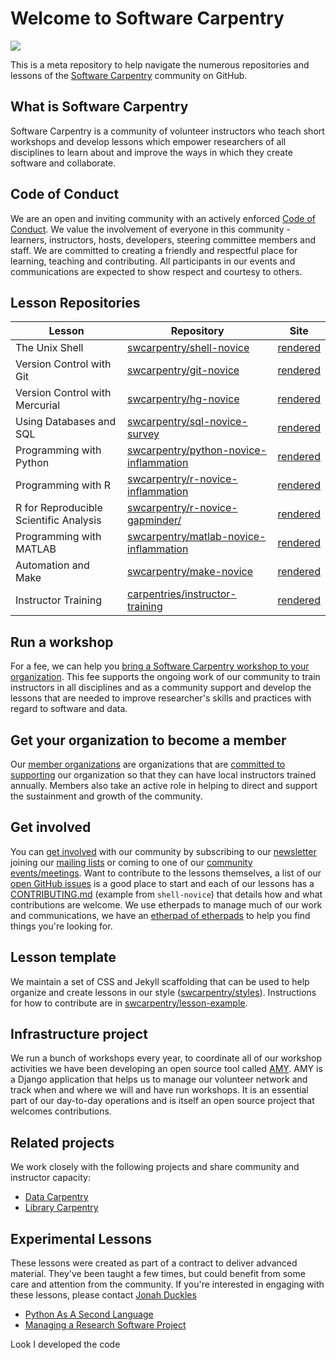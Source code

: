 # Welcome to Software Carpentry  

![](http://software-carpentry.org/assets/img/logo-blue.svg)

This is a meta repository to help navigate the numerous repositories and lessons of the [Software Carpentry](http://software-carpentry.org/) community on GitHub.

## What is Software Carpentry
Software Carpentry is a community of volunteer instructors who teach short workshops and develop lessons which empower researchers of all disciplines to learn about and improve the ways in which they create software and collaborate.

## Code of Conduct

We are an open and inviting community with an actively enforced [Code of
Conduct](http://software-carpentry.org/conduct/).  We value the involvement of
everyone in this community - learners, instructors, hosts, developers, steering
committee members and staff. We are committed to creating a friendly and
respectful place for learning, teaching and contributing. All participants in
our events and communications are expected to show respect and courtesy to
others.

## Lesson Repositories
|Lesson|Repository|	Site
|------|------|-----------|
The Unix Shell | [swcarpentry/shell-novice](https://github.com/swcarpentry/shell-novice) | [rendered](http://swcarpentry.github.io/shell-novice/) |
Version Control with Git| [swcarpentry/git-novice](https://github.com/swcarpentry/git-novice) | [rendered](http://swcarpentry.github.io/git-novice/) |
Version Control with Mercurial | [swcarpentry/hg-novice](https://github.com/swcarpentry/hg-novice) | [rendered](http://swcarpentry.github.io/hg-novice/) |
Using Databases and SQL	| [swcarpentry/sql-novice-survey](https://github.com/swcarpentry/sql-novice-survey) | [rendered](http://swcarpentry.github.io/sql-novice-survey/) |
Programming with Python	| [swcarpentry/python-novice-inflammation](https://github.com/swcarpentry/python-novice-inflammation) | [rendered](http://swcarpentry.github.io/python-novice-inflammation/)
Programming with R | [swcarpentry/r-novice-inflammation](https://github.com/swcarpentry/r-novice-inflammation) | [rendered](http://swcarpentry.github.io/r-novice-inflammation/) |
R for Reproducible Scientific Analysis | [swcarpentry/r-novice-gapminder/](https://github.com/swcarpentry/r-novice-gapminder) | [rendered](http://swcarpentry.github.io/r-novice-gapminder/)
Programming with MATLAB	| [swcarpentry/matlab-novice-inflammation](https://github.com/swcarpentry/matlab-novice-inflammation) | [rendered](http://swcarpentry.github.io/matlab-novice-inflammation/)
Automation and Make	| [swcarpentry/make-novice](https://github.com/swcarpentry/make-novice) | [rendered](http://swcarpentry.github.io/make-novice)
Instructor Training	 | [carpentries/instructor-training](https://github.com/carpentries/instructor-training) | [rendered](http://carpentries.github.io/instructor-training/)

## Run a workshop

For a fee, we can help you [bring a Software Carpentry workshop to your organization](http://software-carpentry.org/workshops/request/). This fee
supports the ongoing work of our community to train instructors in all
disciplines and as a community support and develop the lessons that are needed
to improve researcher's skills and practices with regard to software and data.

## Get your organization to become a member

Our [member organizations](http://software-carpentry.org/scf/partners/) are
organizations that are [committed to supporting](http://software-carpentry.org/scf/join/) our organization so that they can
have local instructors trained annually. Members also take an active role in
helping to direct and support the sustainment and growth of the community.  

## Get involved

You can [get involved](http://software-carpentry.org/join/) with our community
by subscribing to our [newsletter](http://eepurl.com/cfODMH) joining our
[mailing lists](http://software-carpentry.org/join/#discussion) or coming to one
of our [community events/meetings](http://software-carpentry.org/join/#calendar). Want to contribute to the lessons themselves, a list of our [open GitHub issues](http://software-carpentry.org/lessons/dashboard/) is a good place to start and each of our lessons has a [CONTRIBUTING.md](https://github.com/swcarpentry/shell-novice/blob/gh-pages/CONTRIBUTING.md) (example from `shell-novice`) that details how and what contributions are welcome. We use etherpads to manage much of our work and communications, we have an [etherpad of etherpads](http://pad.software-carpentry.org/pad-of-pads) to help you find things you're looking for.

## Lesson template

We maintain a set of CSS and Jekyll scaffolding that can be used to help organize and create lessons in our style ([swcarpentry/styles](https://github.com/swcarpentry/styles)). Instructions for how to contribute are in [swcarpentry/lesson-example](https://github.com/swcarpentry/lesson-example).

## Infrastructure project

We run a bunch of workshops every year, to coordinate all of our workshop activities we have been developing an open source tool called [AMY](https://github.com/swcarpentry/amy). AMY is a Django application that helps us to manage our volunteer network and track when and where we will and have run workshops. It is an essential part of our day-to-day operations and is itself an open source project that welcomes contributions.

## Related projects

We work closely with the following projects and share community and instructor capacity:
* [Data Carpentry](https://datacarpentry.org)
* [Library Carpentry](https://github.com/LibraryCarpentry)

## Experimental Lessons

These lessons were created as part of a contract to deliver advanced material. They've been taught a few times, but could benefit from some care and attention from the community. If you're interested in engaging with these lessons, please contact [Jonah Duckles](mailto:jduckles@carpentries.org)

* [Python As A Second Language](https://github.com/swcarpentry/python-second-language)
* [Managing a Research Software Project](https://github.com/swcarpentry/managing-research-software-projects)

Look I developed the code